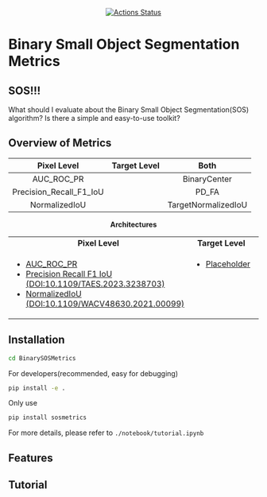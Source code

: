 <p align="center">
<!-- <a href="https://badge.fury.io/py/yapf"><img alt="PyPI Version" src="https://badge.fury.io/py/yapf.svg"></a> -->
<a href="https://github.com/google/yapf/actions/workflows/pre-commit.yml"><img alt="Actions Status" src="https://github.com/google/yapf/actions/workflows/pre-commit.yml/badge.svg"></a>

</p>

# Binary Small Object Segmentation Metrics
## SOS!!!
What should I evaluate about the Binary Small Object Segmentation(SOS) algorithm? Is there a simple and easy-to-use toolkit?

## Overview of Metrics
| **Pixel Level** | **Target Level** | **Both** |
|:---------------:|:----------------:|:--------:|
|AUC_ROC_PR|                  |BinaryCenter|
|Precision_Recall_F1_IoU|                  |PD_FA|
|NormalizedIoU                 |           |TargetNormalizedIoU|


<div align="center">
  <b>Architectures</b>
</div>
<table align="center">
  <tbody>
    <tr align="center" valign="bottom">
      <td>
        <b>Pixel Level</b>
      </td>
      <td>
        <b>Target Level</b>
      </td>
      <td>
        <b>Both</b>
      </td>
    </tr>
    <tr valign="top">
      <td>
        <ul>
            <li><a href="sosmetrics/metrics/auc_roc_pr_metric.py">AUC_ROC_PR</a></li>
            <li><a href="sosmetrics/metrics/pre_rec_f1_iou_metric.py">Precision Recall F1 IoU (DOI:10.1109/TAES.2023.3238703)</a></li>
            <li><a href="sosmetrics/metrics/normalized_iou_metric.py">NormalizedIoU (DOI:10.1109/WACV48630.2021.00099)</a></li>
      </ul>
      </td>
      <td>
        <ul>
          <li><a href="sosmetrics/metrics/">Placeholder</a></li>
        </ul>
      </td>
      <td>
        <ul>
          <li><a href="sosmetrics/metrics/pd_fa_metric.py">Pd_Fa (DOI:10.1109/TIP.2022.3199107)</a></li>
        </ul>
      </td>
    </tr>
</td>
    </tr>
  </tbody>
</table>

## Installation
```bash
cd BinarySOSMetrics
```
For developers(recommended, easy for debugging)
```bash
pip install -e .
```
Only use
```bash
pip install sosmetrics
```
For more details, please refer to `./notebook/tutorial.ipynb`
## Features

## Tutorial
